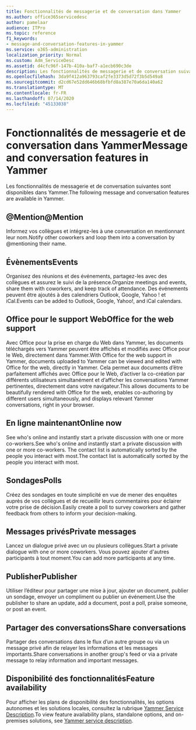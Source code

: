 ```yaml
---
title: Fonctionnalités de messagerie et de conversation dans Yammer
ms.author: office365servicedesc
author: pamelaar
audience: ITPro
ms.topic: reference
f1_keywords:
- message-and-conversation-features-in-yammer
ms.service: o365-administration
localization_priority: Normal
ms.custom: Adm_ServiceDesc
ms.assetid: d4cfc96f-147b-410a-baf7-a1ecb690c3de
description: Les fonctionnalités de messagerie et de conversation suivantes sont disponibles dans Yammer.
ms.openlocfilehash: 3da9f412a963793caf2fe3373d5d72f3b5d549a8
ms.sourcegitcommit: d2cd67e52dd646b68bfbfd8a387e70a6da140a62
ms.translationtype: MT
ms.contentlocale: fr-FR
ms.lasthandoff: 07/14/2020
ms.locfileid: "45133038"
---
```

# <a name="message-and-conversation-features-in-yammer"></a><span data-ttu-id="ce68d-103">Fonctionnalités de messagerie et de conversation dans Yammer</span><span class="sxs-lookup"><span data-stu-id="ce68d-103">Message and conversation features in Yammer</span></span>

<span data-ttu-id="ce68d-104">Les fonctionnalités de messagerie et de conversation suivantes sont disponibles dans Yammer.</span><span class="sxs-lookup"><span data-stu-id="ce68d-104">The following message and conversation features are available in Yammer.</span></span>
  
## <a name="mention"></a><span data-ttu-id="ce68d-105">@Mention</span><span class="sxs-lookup"><span data-stu-id="ce68d-105">@Mention</span></span>

<span data-ttu-id="ce68d-106">Informez vos collègues et intégrez-les à une conversation en mentionnant leur nom.</span><span class="sxs-lookup"><span data-stu-id="ce68d-106">Notify other coworkers and loop them into a conversation by @mentioning their name.</span></span>

## <a name="events"></a><span data-ttu-id="ce68d-107">Évènements</span><span class="sxs-lookup"><span data-stu-id="ce68d-107">Events</span></span>

<span data-ttu-id="ce68d-108">Organisez des réunions et des événements, partagez-les avec des collègues et assurez le suivi de la présence.</span><span class="sxs-lookup"><span data-stu-id="ce68d-108">Organize meetings and events, share them with coworkers, and keep track of attendance.</span></span> <span data-ttu-id="ce68d-109">Des événements peuvent être ajoutés à des calendriers Outlook, Google, Yahoo ! et iCal.</span><span class="sxs-lookup"><span data-stu-id="ce68d-109">Events can be added to Outlook, Google, Yahoo!, and iCal calendars.</span></span>
  
## <a name="office-for-the-web-support"></a><span data-ttu-id="ce68d-110">Office pour le support Web</span><span class="sxs-lookup"><span data-stu-id="ce68d-110">Office for the web support</span></span>

<span data-ttu-id="ce68d-111">Avec Office pour la prise en charge du Web dans Yammer, les documents téléchargés vers Yammer peuvent être affichés et modifiés avec Office pour le Web, directement dans Yammer.</span><span class="sxs-lookup"><span data-stu-id="ce68d-111">With Office for the web support in Yammer, documents uploaded to Yammer can be viewed and edited with Office for the web, directly in Yammer.</span></span> <span data-ttu-id="ce68d-112">Cela permet aux documents d’être parfaitement affichés avec Office pour le Web, d’activer la co-création par différents utilisateurs simultanément et d’afficher les conversations Yammer pertinentes, directement dans votre navigateur.</span><span class="sxs-lookup"><span data-stu-id="ce68d-112">This allows documents to be beautifully rendered with Office for the web, enables co-authoring by different users simultaneously, and displays relevant Yammer conversations, right in your browser.</span></span>

## <a name="online-now"></a><span data-ttu-id="ce68d-113">En ligne maintenant</span><span class="sxs-lookup"><span data-stu-id="ce68d-113">Online now</span></span>

<span data-ttu-id="ce68d-114">See who's online and instantly start a private discussion with one or more co-workers.</span><span class="sxs-lookup"><span data-stu-id="ce68d-114">See who's online and instantly start a private discussion with one or more co-workers.</span></span> <span data-ttu-id="ce68d-115">The contact list is automatically sorted by the people you interact with most.</span><span class="sxs-lookup"><span data-stu-id="ce68d-115">The contact list is automatically sorted by the people you interact with most.</span></span>

## <a name="polls"></a><span data-ttu-id="ce68d-116">Sondages</span><span class="sxs-lookup"><span data-stu-id="ce68d-116">Polls</span></span>

<span data-ttu-id="ce68d-117">Créez des sondages en toute simplicité en vue de mener des enquêtes auprès de vos collègues et de recueillir leurs commentaires pour éclairer votre prise de décision.</span><span class="sxs-lookup"><span data-stu-id="ce68d-117">Easily create a poll to survey coworkers and gather feedback from others to inform your decision-making.</span></span>
  
## <a name="private-messages"></a><span data-ttu-id="ce68d-118">Messages privés</span><span class="sxs-lookup"><span data-stu-id="ce68d-118">Private messages</span></span>

<span data-ttu-id="ce68d-119">Lancez un dialogue privé avec un ou plusieurs collègues.</span><span class="sxs-lookup"><span data-stu-id="ce68d-119">Start a private dialogue with one or more coworkers.</span></span> <span data-ttu-id="ce68d-120">Vous pouvez ajouter d'autres participants à tout moment.</span><span class="sxs-lookup"><span data-stu-id="ce68d-120">You can add more participants at any time.</span></span>

## <a name="publisher"></a><span data-ttu-id="ce68d-121">Publisher</span><span class="sxs-lookup"><span data-stu-id="ce68d-121">Publisher</span></span>

<span data-ttu-id="ce68d-122">Utiliser l’éditeur pour partager une mise à jour, ajouter un document, publier un sondage, envoyer un compliment ou publier un événement.</span><span class="sxs-lookup"><span data-stu-id="ce68d-122">Use the publisher to share an update, add a document, post a poll, praise someone, or post an event.</span></span>
    
## <a name="share-conversations"></a><span data-ttu-id="ce68d-123">Partager des conversations</span><span class="sxs-lookup"><span data-stu-id="ce68d-123">Share conversations</span></span>

<span data-ttu-id="ce68d-124">Partager des conversations dans le flux d’un autre groupe ou via un message privé afin de relayer les informations et les messages importants.</span><span class="sxs-lookup"><span data-stu-id="ce68d-124">Share conversations in another group's feed or via a private message to relay information and important messages.</span></span>
  
## <a name="feature-availability"></a><span data-ttu-id="ce68d-125">Disponibilité des fonctionnalités</span><span class="sxs-lookup"><span data-stu-id="ce68d-125">Feature availability</span></span>

<span data-ttu-id="ce68d-126">Pour afficher les plans de disponibilité des fonctionnalités, les options autonomes et les solutions locales, consultez la rubrique [Yammer Service Description](yammer-service-description.md).</span><span class="sxs-lookup"><span data-stu-id="ce68d-126">To view feature availability plans, standalone options, and on-premises solutions, see [Yammer service description](yammer-service-description.md).</span></span>
  